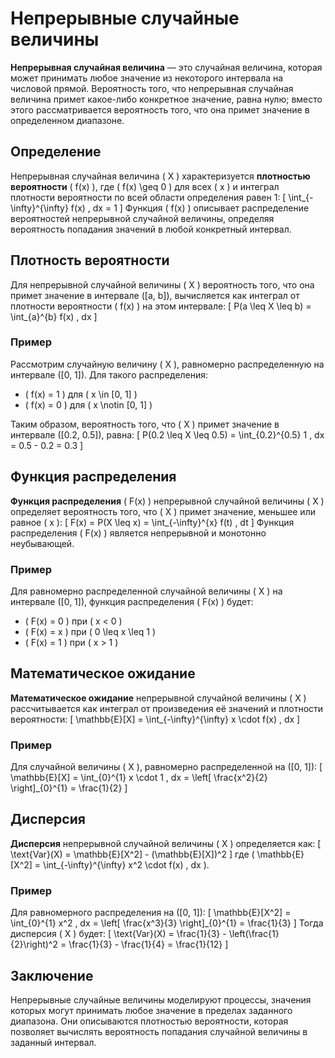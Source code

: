 # Непрерывные случайные величины

**Непрерывная случайная величина** — это случайная величина, которая может принимать любое значение из некоторого интервала на числовой прямой. Вероятность того, что непрерывная случайная величина примет какое-либо конкретное значение, равна нулю; вместо этого рассматривается вероятность того, что она примет значение в определенном диапазоне.

## Определение

Непрерывная случайная величина \( X \) характеризуется **плотностью вероятности** \( f(x) \), где \( f(x) \geq 0 \) для всех \( x \) и интеграл плотности вероятности по всей области определения равен 1:
\[
\int_{-\infty}^{\infty} f(x) \, dx = 1
\]
Функция \( f(x) \) описывает распределение вероятностей непрерывной случайной величины, определяя вероятность попадания значений в любой конкретный интервал.

## Плотность вероятности

Для непрерывной случайной величины \( X \) вероятность того, что она примет значение в интервале \([a, b]\), вычисляется как интеграл от плотности вероятности \( f(x) \) на этом интервале:
\[
P(a \leq X \leq b) = \int_{a}^{b} f(x) \, dx
\]

### Пример
Рассмотрим случайную величину \( X \), равномерно распределенную на интервале \([0, 1]\). Для такого распределения:
- \( f(x) = 1 \) для \( x \in [0, 1] \)
- \( f(x) = 0 \) для \( x \notin [0, 1] \)

Таким образом, вероятность того, что \( X \) примет значение в интервале \([0.2, 0.5]\), равна:
\[
P(0.2 \leq X \leq 0.5) = \int_{0.2}^{0.5} 1 \, dx = 0.5 - 0.2 = 0.3
\]

## Функция распределения

**Функция распределения** \( F(x) \) непрерывной случайной величины \( X \) определяет вероятность того, что \( X \) примет значение, меньшее или равное \( x \):
\[
F(x) = P(X \leq x) = \int_{-\infty}^{x} f(t) \, dt
\]
Функция распределения \( F(x) \) является непрерывной и монотонно неубывающей.

### Пример
Для равномерно распределенной случайной величины \( X \) на интервале \([0, 1]\), функция распределения \( F(x) \) будет:
- \( F(x) = 0 \) при \( x < 0 \)
- \( F(x) = x \) при \( 0 \leq x \leq 1 \)
- \( F(x) = 1 \) при \( x > 1 \)

## Математическое ожидание

**Математическое ожидание** непрерывной случайной величины \( X \) рассчитывается как интеграл от произведения её значений и плотности вероятности:
\[
\mathbb{E}[X] = \int_{-\infty}^{\infty} x \cdot f(x) \, dx
\]

### Пример
Для случайной величины \( X \), равномерно распределенной на \([0, 1]\):
\[
\mathbb{E}[X] = \int_{0}^{1} x \cdot 1 \, dx = \left[ \frac{x^2}{2} \right]_{0}^{1} = \frac{1}{2}
\]

## Дисперсия

**Дисперсия** непрерывной случайной величины \( X \) определяется как:
\[
\text{Var}(X) = \mathbb{E}[X^2] - (\mathbb{E}[X])^2
\]
где \( \mathbb{E}[X^2] = \int_{-\infty}^{\infty} x^2 \cdot f(x) \, dx \).

### Пример
Для равномерного распределения на \([0, 1]\):
\[
\mathbb{E}[X^2] = \int_{0}^{1} x^2 \, dx = \left[ \frac{x^3}{3} \right]_{0}^{1} = \frac{1}{3}
\]
Тогда дисперсия \( X \) будет:
\[
\text{Var}(X) = \frac{1}{3} - \left(\frac{1}{2}\right)^2 = \frac{1}{3} - \frac{1}{4} = \frac{1}{12}
\]

## Заключение

Непрерывные случайные величины моделируют процессы, значения которых могут принимать любое значение в пределах заданного диапазона. Они описываются плотностью вероятности, которая позволяет вычислять вероятность попадания случайной величины в заданный интервал.
